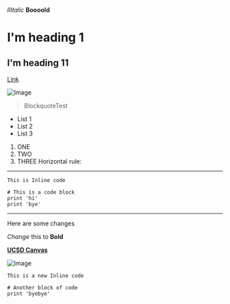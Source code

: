 *IIItalic*
**Boooold**
# I'm heading 1
## I'm heading 11
[Link](https://canvas.ucsd.edu/)

![Image](https://img.webmd.com/dtmcms/live/webmd/consumer_assets/site_images/article_thumbnails/other/cat_relaxing_on_patio_other/1800x1200_cat_relaxing_on_patio_other.jpg?resize=750px:*&output-quality=75)
> BlockquoteTest
* List 1
* List 2
* List 3
1. ONE
2. TWO
3. THREE
Horizontal rule:
---
`This is Inline code`
```
# This is a code block
print 'hi'
print 'bye'
```
---
Here are some changes

*Change* this to **Bold**

[**UCSD Canvas**](https://canvas.ucsd.edu/)

![Image](http://5b0988e595225.cdn.sohucs.com/images/20200406/5c0ed7cdc062478b85171e00f350ce20.jpeg)

`This is a new Inline code`

```
# Another block of code
print 'byebye'
```